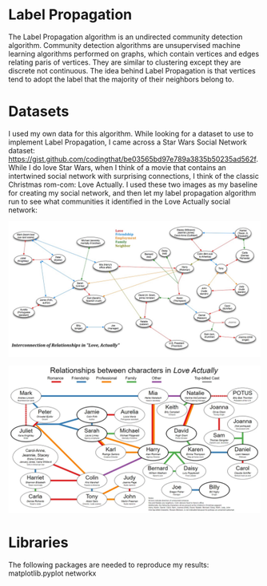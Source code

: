 # Label Propagation

The Label Propagation algorithm is an undirected community detection algorithm. Community detection algorithms are unsupervised machine learning algorithms performed on graphs, which contain vertices and edges relating paris of vertices. They are similar to clustering except they are discrete not continuous. The idea behind Label Propagation is that vertices tend to adopt the label that the majority of their neighbors belong to.

# Datasets

I used my own data for this algorithm. While looking for a dataset to use to implement Label Propagation, I came across a Star Wars Social Network dataset: https://gist.github.com/codingthat/be03565bd97e789a3835b50235ad562f. While I do love Star Wars, when I think of a movie that contains an intertwined social network with surprising connections, I think of the classic Christmas rom-com: Love Actually. I used these two images as my baseline for creating my social network, and then let my label propagation algorithm run to see what communities it identified in the Love Actually social network:

![Love Actually Social Network](Images/'Love_Actually'_Interconnections.jpg)

![Love Actually Social Network](Images/relationships-between-characters-in-love-actually-v0-evdvo0xa7b6a1.webp)

# Libraries

The following packages are needed to reproduce my results:
matplotlib.pyplot
networkx